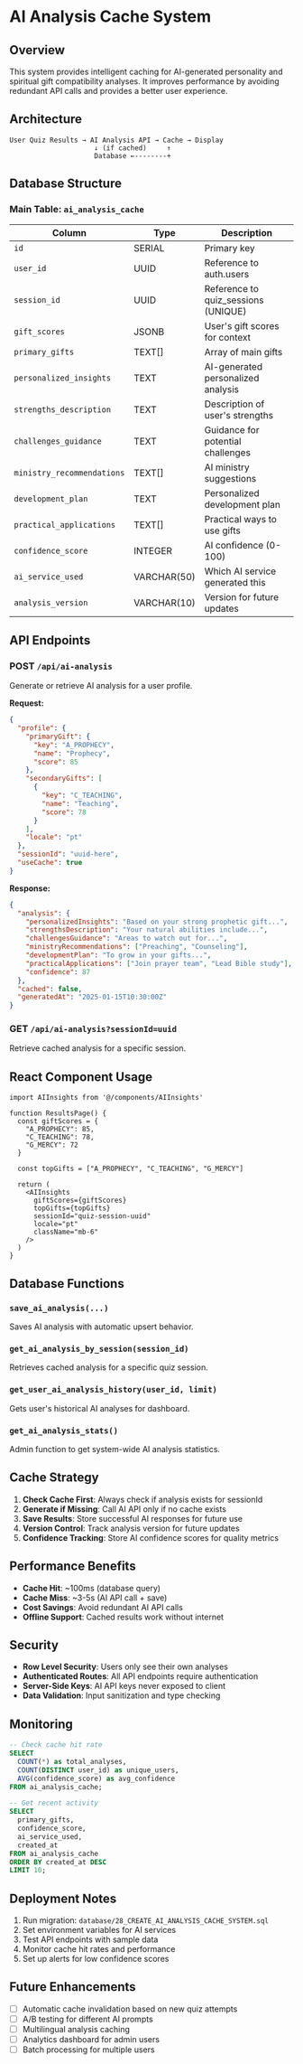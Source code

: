 # AI Analysis Cache System

## Overview

This system provides intelligent caching for AI-generated personality and spiritual gift compatibility analyses. It improves performance by avoiding redundant API calls and provides a better user experience.

## Architecture

```
User Quiz Results → AI Analysis API → Cache → Display
                     ↓ (if cached)     ↑
                     Database ←--------+
```

## Database Structure

### Main Table: `ai_analysis_cache`

| Column | Type | Description |
|--------|------|-------------|
| `id` | SERIAL | Primary key |
| `user_id` | UUID | Reference to auth.users |
| `session_id` | UUID | Reference to quiz_sessions (UNIQUE) |
| `gift_scores` | JSONB | User's gift scores for context |
| `primary_gifts` | TEXT[] | Array of main gifts |
| `personalized_insights` | TEXT | AI-generated personalized analysis |
| `strengths_description` | TEXT | Description of user's strengths |
| `challenges_guidance` | TEXT | Guidance for potential challenges |
| `ministry_recommendations` | TEXT[] | AI ministry suggestions |
| `development_plan` | TEXT | Personalized development plan |
| `practical_applications` | TEXT[] | Practical ways to use gifts |
| `confidence_score` | INTEGER | AI confidence (0-100) |
| `ai_service_used` | VARCHAR(50) | Which AI service generated this |
| `analysis_version` | VARCHAR(10) | Version for future updates |

## API Endpoints

### POST `/api/ai-analysis`

Generate or retrieve AI analysis for a user profile.

**Request:**
```json
{
  "profile": {
    "primaryGift": {
      "key": "A_PROPHECY",
      "name": "Prophecy",
      "score": 85
    },
    "secondaryGifts": [
      {
        "key": "C_TEACHING",
        "name": "Teaching", 
        "score": 78
      }
    ],
    "locale": "pt"
  },
  "sessionId": "uuid-here",
  "useCache": true
}
```

**Response:**
```json
{
  "analysis": {
    "personalizedInsights": "Based on your strong prophetic gift...",
    "strengthsDescription": "Your natural abilities include...",
    "challengesGuidance": "Areas to watch out for...",
    "ministryRecommendations": ["Preaching", "Counseling"],
    "developmentPlan": "To grow in your gifts...",
    "practicalApplications": ["Join prayer team", "Lead Bible study"],
    "confidence": 87
  },
  "cached": false,
  "generatedAt": "2025-01-15T10:30:00Z"
}
```

### GET `/api/ai-analysis?sessionId=uuid`

Retrieve cached analysis for a specific session.

## React Component Usage

```tsx
import AIInsights from '@/components/AIInsights'

function ResultsPage() {
  const giftScores = {
    "A_PROPHECY": 85,
    "C_TEACHING": 78,
    "G_MERCY": 72
  }
  
  const topGifts = ["A_PROPHECY", "C_TEACHING", "G_MERCY"]
  
  return (
    <AIInsights
      giftScores={giftScores}
      topGifts={topGifts}
      sessionId="quiz-session-uuid"
      locale="pt"
      className="mb-6"
    />
  )
}
```

## Database Functions

### `save_ai_analysis(...)`
Saves AI analysis with automatic upsert behavior.

### `get_ai_analysis_by_session(session_id)`
Retrieves cached analysis for a specific quiz session.

### `get_user_ai_analysis_history(user_id, limit)`
Gets user's historical AI analyses for dashboard.

### `get_ai_analysis_stats()`
Admin function to get system-wide AI analysis statistics.

## Cache Strategy

1. **Check Cache First**: Always check if analysis exists for sessionId
2. **Generate if Missing**: Call AI API only if no cache exists
3. **Save Results**: Store successful AI responses for future use
4. **Version Control**: Track analysis version for future updates
5. **Confidence Tracking**: Store AI confidence scores for quality metrics

## Performance Benefits

- **Cache Hit**: ~100ms (database query)
- **Cache Miss**: ~3-5s (AI API call + save)
- **Cost Savings**: Avoid redundant AI API calls
- **Offline Support**: Cached results work without internet

## Security

- **Row Level Security**: Users only see their own analyses
- **Authenticated Routes**: All API endpoints require authentication
- **Server-Side Keys**: AI API keys never exposed to client
- **Data Validation**: Input sanitization and type checking

## Monitoring

```sql
-- Check cache hit rate
SELECT 
  COUNT(*) as total_analyses,
  COUNT(DISTINCT user_id) as unique_users,
  AVG(confidence_score) as avg_confidence
FROM ai_analysis_cache;

-- Get recent activity
SELECT 
  primary_gifts,
  confidence_score,
  ai_service_used,
  created_at
FROM ai_analysis_cache 
ORDER BY created_at DESC 
LIMIT 10;
```

## Deployment Notes

1. Run migration: `database/28_CREATE_AI_ANALYSIS_CACHE_SYSTEM.sql`
2. Set environment variables for AI services
3. Test API endpoints with sample data
4. Monitor cache hit rates and performance
5. Set up alerts for low confidence scores

## Future Enhancements

- [ ] Automatic cache invalidation based on new quiz attempts
- [ ] A/B testing for different AI prompts
- [ ] Multilingual analysis caching
- [ ] Analytics dashboard for admin users
- [ ] Batch processing for multiple users